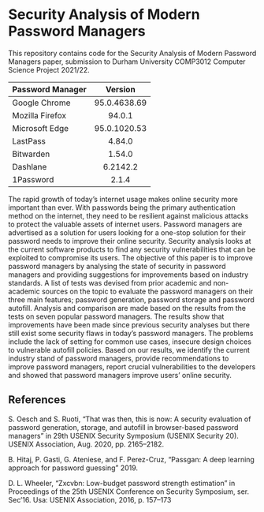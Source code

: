 # Security Analysis of Modern Password Managers

This repository contains code for the Security Analysis of Modern Password Managers paper, submission to Durham University COMP3012 Computer Science Project 2021/22.

| Password Manager |    Version   |
|------------------|:------------:|
| Google Chrome    | 95.0.4638.69 |
| Mozilla Firefox  | 94.0.1       |
| Microsoft Edge   | 95.0.1020.53 |
| LastPass         | 4.84.0       |
| Bitwarden        | 1.54.0       |
| Dashlane         | 6.2142.2     |
| 1Password        | 2.1.4        |

The rapid growth of today’s internet usage makes online security more important than ever. With passwords being the primary authentication method on the internet, they need to be resilient against malicious attacks to protect the valuable assets of internet users. Password managers are advertised as a solution for users looking for a one-stop solution for their password needs to improve their online security. Security analysis looks at the current software products to find any security vulnerabilities that can be exploited to compromise its users. The objective of this paper is to improve password managers by analysing the state of security in password managers and providing suggestions for improvements based on industry standards. A list of tests was devised from prior academic and non-academic sources on the topic to evaluate the password managers on their three main features; password generation, password storage and password autofill. Analysis and comparison are made based on the results from the tests on seven popular password managers. The results show that improvements have been made since previous security analyses but there still exist some security flaws in today’s password managers. The problems include the lack of setting for common use cases, insecure design choices to vulnerable autofill policies. Based on our results, we identify the current industry stand of password managers, provide recommendations to improve password managers, report crucial vulnerabilities to the developers and showed that password managers improve users’ online security.

## References
S. Oesch and S. Ruoti, “That was then, this is now: A security evaluation of password generation, storage, and autofill in browser-based password managers” in 29th USENIX Security Symposium (USENIX Security 20). USENIX Association, Aug. 2020, pp. 2165–2182.

B. Hitaj, P. Gasti, G. Ateniese, and F. Perez-Cruz, “Passgan: A deep learning approach for password guessing” 2019.

D. L. Wheeler, “Zxcvbn: Low-budget password strength estimation” in Proceedings of the 25th USENIX Conference on Security Symposium, ser. Sec’16. Usa: USENIX Association, 2016, p. 157–173
